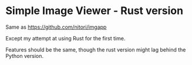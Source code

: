 
# Simple Image Viewer - Rust version

Same as https://github.com/nitori/imgapp

Except my attempt at using Rust for the first time.

Features should be the same, though the rust version might lag
behind the Python version.
